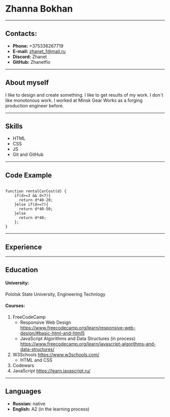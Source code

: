 # Zhanna Bokhan
-------
## Contacts:
* __Phone:__ +375336267719
* __E-mail:__ zhanet_f@mail.ru
* __Discord:__ Zhanet
* __GitHub:__ Zhanetfio

-------
## About myself 


 I like to design and create something. I like to get results of my work. I don`t like monotonous work. 
 I worked at Minsk Gear Works as a forging production engineer before.


------
## Skills

* HTML
* CSS
* JS
* Git and GitHub
--------


## Code Example
``` 

function rentalCarCost(d) {
    if(d>=3 && d<7){
      return d*40-20;
    }else if(d>=7){
      return d*40-50;
    }else
      return d*40;
    };
}
```
--------
## Experience
--------
## Education
#### __University:__  

Polotsk State University, Engineering Technlogy

#### __Courses:__
1. FreeCodeCamp 
    * Responsive Web Design https://www.freecodecamp.org/learn/responsive-web-design/#basic-html-and-html5
    * JavaScript Algorithms and Data Structures (in process) https://www.freecodecamp.org/learn/javascript-algorithms-and-data-structures/
2. W3Schools https://www.w3schools.com/
    * HTML and CSS
3. Codewars 
4. JavaScript https://learn.javascript.ru/ 

--------
## Languages

* __Russian:__ native
* __English:__ A2 (in the learning process)

